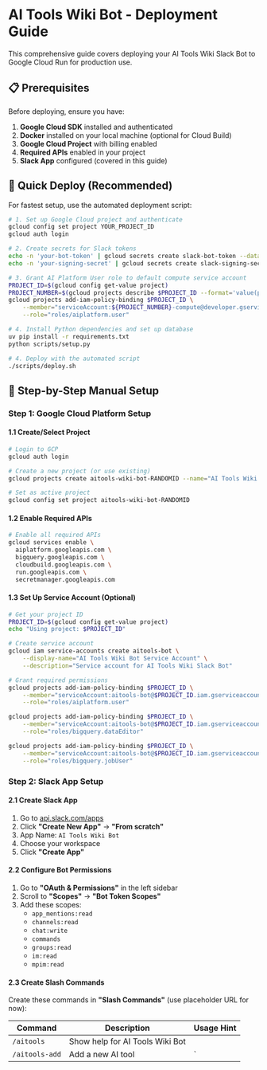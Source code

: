 # AI Tools Wiki Bot - Deployment Guide

This comprehensive guide covers deploying your AI Tools Wiki Slack Bot to Google Cloud Run for production use.

## 📋 Prerequisites

Before deploying, ensure you have:

1. **Google Cloud SDK** installed and authenticated
2. **Docker** installed on your local machine (optional for Cloud Build)
3. **Google Cloud Project** with billing enabled
4. **Required APIs** enabled in your project
5. **Slack App** configured (covered in this guide)

## 🚀 Quick Deploy (Recommended)

For fastest setup, use the automated deployment script:

```bash
# 1. Set up Google Cloud project and authenticate
gcloud config set project YOUR_PROJECT_ID
gcloud auth login

# 2. Create secrets for Slack tokens
echo -n 'your-bot-token' | gcloud secrets create slack-bot-token --data-file=-
echo -n 'your-signing-secret' | gcloud secrets create slack-signing-secret --data-file=-

# 3. Grant AI Platform User role to default compute service account
PROJECT_ID=$(gcloud config get-value project)
PROJECT_NUMBER=$(gcloud projects describe $PROJECT_ID --format='value(projectNumber)')
gcloud projects add-iam-policy-binding $PROJECT_ID \
    --member="serviceAccount:${PROJECT_NUMBER}-compute@developer.gserviceaccount.com" \
    --role="roles/aiplatform.user"

# 4. Install Python dependencies and set up database
uv pip install -r requirements.txt 
python scripts/setup.py

# 4. Deploy with the automated script
./scripts/deploy.sh
```

## 🔧 Step-by-Step Manual Setup

### Step 1: Google Cloud Platform Setup

#### 1.1 Create/Select Project
```bash
# Login to GCP
gcloud auth login

# Create a new project (or use existing)
gcloud projects create aitools-wiki-bot-RANDOMID --name="AI Tools Wiki Bot"

# Set as active project
gcloud config set project aitools-wiki-bot-RANDOMID
```

#### 1.2 Enable Required APIs
```bash
# Enable all required APIs
gcloud services enable \
  aiplatform.googleapis.com \
  bigquery.googleapis.com \
  cloudbuild.googleapis.com \
  run.googleapis.com \
  secretmanager.googleapis.com
```

#### 1.3 Set Up Service Account (Optional)
```bash
# Get your project ID
PROJECT_ID=$(gcloud config get-value project)
echo "Using project: $PROJECT_ID"

# Create service account
gcloud iam service-accounts create aitools-bot \
    --display-name="AI Tools Wiki Bot Service Account" \
    --description="Service account for AI Tools Wiki Slack Bot"

# Grant required permissions
gcloud projects add-iam-policy-binding $PROJECT_ID \
    --member="serviceAccount:aitools-bot@$PROJECT_ID.iam.gserviceaccount.com" \
    --role="roles/aiplatform.user"

gcloud projects add-iam-policy-binding $PROJECT_ID \
    --member="serviceAccount:aitools-bot@$PROJECT_ID.iam.gserviceaccount.com" \
    --role="roles/bigquery.dataEditor"

gcloud projects add-iam-policy-binding $PROJECT_ID \
    --member="serviceAccount:aitools-bot@$PROJECT_ID.iam.gserviceaccount.com" \
    --role="roles/bigquery.jobUser"
```

### Step 2: Slack App Setup

#### 2.1 Create Slack App
1. Go to [api.slack.com/apps](https://api.slack.com/apps)
2. Click **"Create New App"** → **"From scratch"**
3. App Name: `AI Tools Wiki Bot`
4. Choose your workspace
5. Click **"Create App"**

#### 2.2 Configure Bot Permissions
1. Go to **"OAuth & Permissions"** in the left sidebar
2. Scroll to **"Scopes"** → **"Bot Token Scopes"**
3. Add these scopes:
   - `app_mentions:read`
   - `channels:read`
   - `chat:write`
   - `commands`
   - `groups:read`
   - `im:read`
   - `mpim:read`

#### 2.3 Create Slash Commands
Create these commands in **"Slash Commands"** (use placeholder URL for now):

| Command | Description | Usage Hint |
|---------|-------------|------------|
| `/aitools` | Show help for AI Tools Wiki Bot | |
| `/aitools-add` | Add a new AI tool | `<title> | <url or description>` |
| `/aitools-search` | Search for AI tools | `<keyword>` |
| `/aitools-list` | List trending AI tools | `[tag]` |
| `/aitools-top` | Show top AI tools by score | `[limit]` |
| `/aitools-tags` | Show available tags | |
| `/aitools-suggest-tag` | Suggest community tags | `<entry_id> <tag>` |

#### 2.4 Enable Event Subscriptions (Production Only)
1. Go to **"Event Subscriptions"**
2. Enable Events: **On**
3. Request URL: `https://your-cloud-run-url/slack/events` (update after deployment)
4. Subscribe to Bot Events:
   - `app_mention`
   - `message.im`

#### 2.5 Enable Interactivity (Production Only)
1. Go to **"Interactivity & Shortcuts"**
2. Enable Interactivity: **On**
3. Request URL: `https://your-cloud-run-url/slack/events` (update after deployment)

#### 2.6 Install App to Workspace
1. Go to **"Install App"**
2. Click **"Install to Workspace"**
3. Click **"Allow"**
4. **📋 Copy the Bot User OAuth Token** (starts with `xoxb-`)

#### 2.7 Get App Credentials
1. Go to **"Basic Information"**
2. **📋 Copy the Signing Secret** from App Credentials

### Step 3: Set Up Database

Run the comprehensive setup script:

```bash
# Configure environment variables first
cp .env.example .env
# Edit .env with your Google Cloud project details

# Set up BigQuery dataset and tables
python scripts/setup.py
```

### Step 4: Deploy to Cloud Run

#### 4.1 Store Secrets in Google Secret Manager

```bash
# Store Slack Bot Token
echo -n "xoxb-your-bot-token" | gcloud secrets create slack-bot-token --data-file=-

# Store Slack Signing Secret
echo -n "your-signing-secret" | gcloud secrets create slack-signing-secret --data-file=-

# Grant Cloud Run access to secrets (using default compute service account)
PROJECT_NUMBER=$(gcloud projects describe $(gcloud config get-value project) --format='value(projectNumber)')

gcloud secrets add-iam-policy-binding slack-bot-token \
    --member="serviceAccount:${PROJECT_NUMBER}-compute@developer.gserviceaccount.com" \
    --role="roles/secretmanager.secretAccessor"

gcloud secrets add-iam-policy-binding slack-signing-secret \
    --member="serviceAccount:${PROJECT_NUMBER}-compute@developer.gserviceaccount.com" \
    --role="roles/secretmanager.secretAccessor"
```

#### 4.2 Deploy to Cloud Run

```bash
# Set your project ID
export PROJECT_ID=$(gcloud config get-value project)

# Deploy to Cloud Run
gcloud run deploy aitools-wiki-bot \
    --source . \
    --platform managed \
    --region us-central1 \
    --allow-unauthenticated \
    --port 8080 \
    --memory 1Gi \
    --cpu 1 \
    --min-instances 0 \
    --max-instances 10 \
    --timeout 300 \
    --set-env-vars "GOOGLE_CLOUD_PROJECT=$PROJECT_ID,BIGQUERY_DATASET=aitools_wiki,ENVIRONMENT=production,VERTEX_LOCATION=us-central1" \
    --set-secrets "SLACK_BOT_TOKEN=slack-bot-token:latest,SLACK_SIGNING_SECRET=slack-signing-secret:latest"
```

#### 4.3 Get Your Cloud Run URL

```bash
gcloud run services describe aitools-wiki-bot \
    --platform managed \
    --region us-central1 \
    --format 'value(status.url)'
```

### Step 5: Configure Slack App for Production

Update your Slack app with the Cloud Run URL:

1. **Event Subscriptions**: Update Request URL to `https://your-cloud-run-url/slack/events`
2. **Slash Commands**: Update all command URLs to `https://your-cloud-run-url/slack/events`
3. **Interactivity**: Update Request URL to `https://your-cloud-run-url/slack/events`

### Step 6: Verify Deployment

#### 6.1 Test Health Endpoint
```bash
curl https://your-cloud-run-url/health
```
Expected response: `{"status":"healthy"}`

#### 6.2 Test Slack Commands
In your Slack workspace, try:
- `/aitools` - Should show help text
- `/aitools-add Test Tool | A test tool for verification`
- `/aitools-list` - Should show the test tool
- `/aitools-top 5` - Should show top 5 tools

## 📊 Monitoring and Operations

### View Logs
```bash
# Stream logs in real-time
gcloud run services logs tail aitools-wiki-bot --region us-central1

# View recent logs
gcloud run services logs read aitools-wiki-bot \
    --platform managed \
    --region us-central1 \
    --limit 50
```

### Monitor Performance
```bash
# View service details
gcloud run services describe aitools-wiki-bot \
    --platform managed \
    --region us-central1
```

### Update Deployment
For future updates:
```bash
gcloud run deploy aitools-wiki-bot \
    --source . \
    --platform managed \
    --region us-central1
```

## 🔧 Troubleshooting

### Common Issues

#### 1. 503 Service Unavailable
- **Check**: App binding to `0.0.0.0:8080`
- **Check**: PORT environment variable set correctly
- **Check**: Application startup logs for errors

#### 2. Slack Events Not Working
- **Check**: Cloud Run service allows unauthenticated requests
- **Check**: Event Subscription URL matches Cloud Run URL exactly
- **Check**: `/slack/events` endpoint configured correctly

#### 3. BigQuery Permission Errors
- **Check**: Service account has BigQuery permissions
- **Check**: Dataset exists in correct project
- **Check**: `GOOGLE_CLOUD_PROJECT` environment variable is correct

#### 4. AI Service Errors
- **Check**: Vertex AI API is enabled
- **Check**: Service account has `aiplatform.user` role
- **Check**: `VERTEX_LOCATION` is set correctly

#### 5. Secret Manager Errors
- **Check**: Secrets exist and have correct names
- **Check**: Service account has `secretmanager.secretAccessor` role
- **Check**: Secret names match environment variable references

### Debug Commands
```bash
# Check service status
gcloud run services list

# View detailed service info
gcloud run services describe aitools-wiki-bot --region us-central1

# Check secrets
gcloud secrets list

# Test BigQuery connection
bq query --use_legacy_sql=false "SELECT 1 as test"
```

## 🔒 Security Best Practices

1. **Use Secret Manager** for all sensitive data
2. **Enable Binary Authorization** for production workloads
3. **Use least-privilege IAM** roles
4. **Set up monitoring and alerting** for security events
5. **Regularly rotate secrets** and service account keys
6. **Enable audit logging** for Cloud Run and BigQuery

## 💰 Cost Optimization

1. **Set min-instances to 0** to avoid idle costs
2. **Use appropriate CPU and memory** allocations
3. **Monitor request patterns** and adjust scaling settings
4. **Set up budget alerts** in Google Cloud Console
5. **Monitor BigQuery usage** and optimize queries

## 📈 Next Steps After Deployment

1. **Set up monitoring** with Google Cloud Monitoring
2. **Configure alerting** for critical failures
3. **Implement CI/CD pipeline** for automated deployments
4. **Set up staging environment** for testing changes
5. **Document operational procedures** for your team

## 🎯 Production Checklist

- [ ] Google Cloud APIs enabled
- [ ] Secrets created and accessible
- [ ] BigQuery dataset and tables created
- [ ] Cloud Run service deployed successfully
- [ ] Slack app configured with production URLs
- [ ] Health check endpoint responding
- [ ] All slash commands working
- [ ] Voting buttons functional
- [ ] AI content generation working
- [ ] Admin commands accessible (for admin users)
- [ ] Monitoring and alerting configured

---

**Your AI Tools Wiki Slack Bot is now ready for production!** 🎉

For operational guidance, see [docs/admin/ADMIN_GUIDE.md](../admin/ADMIN_GUIDE.md)
For API documentation, see [docs/api/COMMANDS.md](../api/COMMANDS.md)
